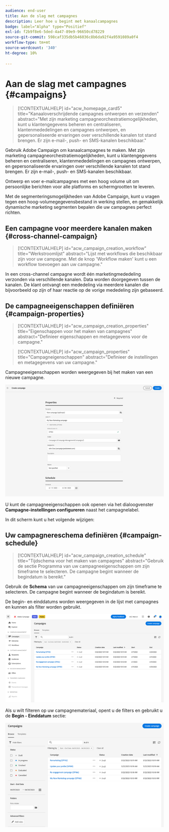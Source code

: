 ```yaml
---
audience: end-user
title: Aan de slag met campagnes
description: Leer hoe u begint met kanaalcampagnes
badge: label="Alpha" type="Positief"
exl-id: f2b9f8e6-5ded-4a47-89e9-96650cd78229
source-git-commit: 598caf335db5b46036c8b6da92f4a9591089a0f4
workflow-type: tm+mt
source-wordcount: '340'
ht-degree: 10%

---
```


# Aan de slag met campagnes {#campaigns}

>[!CONTEXTUALHELP]
>id="acw_homepage_card5"
>title="Kanaaloverschrijdende campagnes ontwerpen en verzenden"
>abstract="Met zijn marketing campagneorchestratiemogelijkheden, kunt u klantengegevens beheren en centraliseren, klantenmededelingen en campagnes ontwerpen, en gepersonaliseerde ervaringen over verschillende kanalen tot stand brengen. Er zijn e-mail-, push- en SMS-kanalen beschikbaar."

Gebruik Adobe Campaign om kanaalcampagnes te maken. Met zijn marketing campagneorchestratiemogelijkheden, kunt u klantengegevens beheren en centraliseren, klantenmededelingen en campagnes ontwerpen, en gepersonaliseerde ervaringen over verschillende kanalen tot stand brengen. Er zijn e-mail-, push- en SMS-kanalen beschikbaar.

Ontwerp en voer e-mailcampagnes met een hoog volume uit om persoonlijke berichten voor alle platforms en schermgrootten te leveren.
<!--Measure the effectiveness of your deliveries with detailed reports including thecounts of opens, clicks, forwards, and more.--> Met de segmenteringsmogelijkheden van Adobe Campaign, kunt u vragen tegen een hoog-volumegegevensbestand in werking stellen, en gemakkelijk dynamische marketing segmenten bepalen die uw campagnes perfect richten.

## Een campagne voor meerdere kanalen maken {#cross-channel-campaign}


>[!CONTEXTUALHELP]
>id="acw_campaign_creation_workflow"
>title="Werkstroomlijst"
>abstract="Lijst met workflows die beschikbaar zijn voor uw campagne. Met de knop &#39;Workflow maken&#39; kunt u een workflow toevoegen aan uw campagne."

In een cross-channel campagne wordt één marketingmededeling verzonden via verschillende kanalen. Data worden doorgegeven tussen de kanalen. De klant ontvangt een mededeling via meerdere kanalen die bijvoorbeeld op zijn of haar reactie op de vorige mededeling zijn gebaseerd.

## De campagneeigenschappen definiëren {#campaign-properties}

>[!CONTEXTUALHELP]
>id="acw_campaign_creation_properties"
>title="Eigenschappen voor het maken van campagnes"
>abstract="Definieer eigenschappen en metagegevens voor de campagne."

>[!CONTEXTUALHELP]
>id="acw_campaign_properties"
>title="Campagneigenschappen"
>abstract="Definieer de instellingen en metagegevens van uw campagne."

Campagneeigenschappen worden weergegeven bij het maken van een nieuwe campagne.

![De campagneeigenschappen definiëren](assets/campaign-properties.png)

U kunt de campagneeigenschappen ook openen via het dialoogvenster **Campagne-instellingen configureren** naast het campagnelabel.

In dit scherm kunt u het volgende wijzigen:



## Uw campagnereschema definiëren {#campaign-schedule}

>[!CONTEXTUALHELP]
>id="acw_campaign_creation_schedule"
>title="Tijdschema voor het maken van campagnes"
>abstract="Gebruik de sectie Programma van uw campagneeigenschappen om zijn timeframe te selecteren. De campagne begint wanneer de begindatum is bereikt."

Gebruik de **Schema** van uw campagneeigenschappen om zijn timeframe te selecteren. De campagne begint wanneer de begindatum is bereikt.

De begin- en einddatums worden weergegeven in de lijst met campagnes en kunnen als filter worden gebruikt.

![Lijst met campagnes](assets/campaign-list.png)

Als u wilt filteren op uw campagnemateriaal, opent u de filters en gebruikt u de **Begin - Einddatum** sectie:

![Lijst met campagnes](assets/campaign-filter-on-dates.png)

